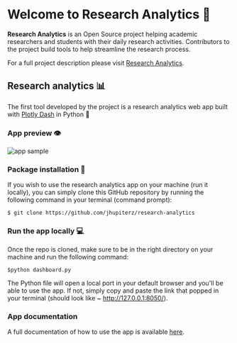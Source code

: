 # Welcome to Research Analytics 🧠

**Research Analytics** is an Open Source project helping academic researchers and students with their daily research activities. 
Contributors to the project build tools to help streamline the research process.

For a full project description please visit [Research Analytics](https://jhupiterz.notion.site/Welcome-to-research-intelligence-a36796f418b040f6ade944f9c54e87cb).

## Research analytics 📊

The first tool developed by the project is a research analytics web app built with [Plotly Dash](https://plotly.com/dash/) in Python 🐍

### App preview 👁️

<img src="/images/dash_RA.gif" alt="app sample" />

### Package installation 🔽

If you wish to use the research analytics app on your machine (run it locally), you can simply clone this GitHub repository by running the following command in your terminal (command prompt):

`$ git clone https://github.com/jhupiterz/research-analytics`

### Run the app locally 💻

Once the repo is cloned, make sure to be in the right directory on your machine and run the following command:

`$python dashboard.py`

The Python file will open a local port in your default browser and you'll be able to use the app.
If not, simply copy and paste the link that popped in your terminal (should look like ~ http://127.0.0.1:8050/).

### App documentation

A full documentation of how to use the app is available [here](https://www.notion.so/jhupiterz/Research-Analytics-dda8cbc930db498ba054f7ec2bb57dcc).
